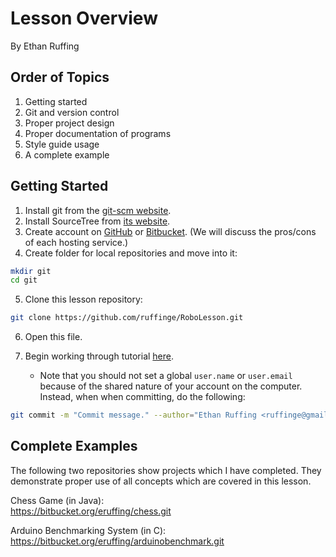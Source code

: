 Lesson Overview
===============
By Ethan Ruffing

Order of Topics
---------------
1. Getting started
2. Git and version control
3. Proper project design
4. Proper documentation of programs
5. Style guide usage
6. A complete example

Getting Started
--------------
1.  Install git from the [git-scm website](http://git-scm.com/download/mac).
2.  Install SourceTree from [its website](http://www.sourcetreeapp.com/).
3.  Create account on [GitHub](https://github.com/) or
    [Bitbucket](https://bitbucket.org/). (We will discuss the pros/cons of each
    hosting service.)
4.  Create folder for local repositories and move into it:
```sh
mkdir git
cd git
```
5.  Clone this lesson repository:
```sh
git clone https://github.com/ruffinge/RoboLesson.git
```
6.  Open this file.
7.  Begin working through tutorial
    [here](https://www.atlassian.com/git/tutorials/setting-up-a-repository).

    * Note that you should not set a global `user.name` or `user.email` because
      of the shared nature of your account on the computer. Instead, when
      when committing, do the following:
```sh
git commit -m "Commit message." --author="Ethan Ruffing <ruffinge@gmail.com>"
```

Complete Examples
-----------------
The following two repositories show projects which I have completed. They
demonstrate proper use of all concepts which are covered in this lesson.

Chess Game (in Java): <br />
https://bitbucket.org/eruffing/chess.git

Arduino Benchmarking System (in C): <br />
https://bitbucket.org/eruffing/arduinobenchmark.git
